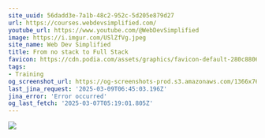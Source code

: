 ```yaml
---
site_uuid: 56dadd3e-7a1b-48c2-952c-5d205e879d27
url: https://courses.webdevsimplified.com/
youtube_url: https://www.youtube.com/@WebDevSimplified
image: https://i.imgur.com/USlZfVg.jpeg
site_name: Web Dev Simplified
title: From no stack to Full Stack
favicon: https://cdn.podia.com/assets/graphics/favicon-default-280c8806cb7f825b1487cbfaf3a6c2b1b5e0557e157241a49a95db1764feb6fb.png
tags:
- Training
og_screenshot_url: https://og-screenshots-prod.s3.amazonaws.com/1366x768/80/false/15cab526471955ea72b77d16c04cfd57cb0cdea5b39662e584e6e9c2cde91427.jpeg
last_jina_request: '2025-03-09T06:45:03.196Z'
jina_error: 'Error occurred'
og_last_fetch: '2025-03-07T05:19:01.805Z'
---
```


![](https://i.imgur.com/USlZfVg.jpeg)
